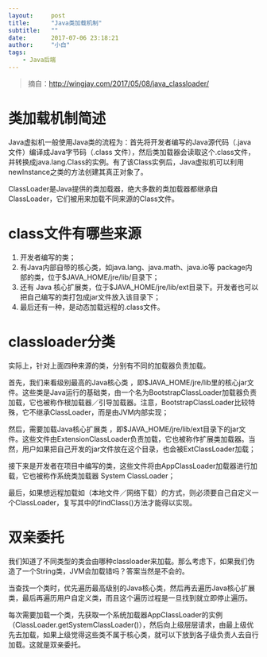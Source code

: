 ```yaml
---
layout:     post
title:      "Java类加载机制"
subtitle:   ""
date:       2017-07-06 23:18:21
author:     "小白"
tags:
    - Java后端
---
```

> 摘自：http://wingjay.com/2017/05/08/java_classloader/

# 类加载机制简述 #
Java虚拟机一般使用Java类的流程为：首先将开发者编写的Java源代码（.java 文件）编译成Java字节码（.class 文件），然后类加载器会读取这个.class文件，并转换成java.lang.Class的实例。有了该Class实例后，Java虚拟机可以利用newInstance之类的方法创建其真正对象了。

ClassLoader是Java提供的类加载器，绝大多数的类加载器都继承自ClassLoader，它们被用来加载不同来源的Class文件。    

# class文件有哪些来源 #   
1. 开发者编写的类；
2. 有Java内部自带的核心类，如java.lang、java.math、java.io等 package内部的类，位于$JAVA_HOME/jre/lib/目录下；
3. 还有 Java 核心扩展类，位于$JAVA_HOME/jre/lib/ext目录下。开发者也可以把自己编写的类打包成jar文件放入该目录下；
4. 最后还有一种，是动态加载远程的.class文件。
    
# classloader分类 #   
实际上，针对上面四种来源的类，分别有不同的加载器负责加载。

首先，我们来看级别最高的Java核心类 ，即$JAVA_HOME/jre/lib里的核心jar文件。这些类是Java运行的基础类，由一个名为BootstrapClassLoader加载器负责加载，它也被称作根加载器／引导加载器。注意，BootstrapClassLoader比较特殊，它不继承ClassLoader，而是由JVM内部实现；

然后，需要加载Java核心扩展类 ，即$JAVA_HOME/jre/lib/ext目录下的jar文件。这些文件由ExtensionClassLoader负责加载，它也被称作扩展类加载器。当然，用户如果把自己开发的jar文件放在这个目录，也会被ExtClassLoader加载；

接下来是开发者在项目中编写的类，这些文件将由AppClassLoader加载器进行加载，它也被称作系统类加载器 System ClassLoader；

最后，如果想远程加载如（本地文件／网络下载）的方式，则必须要自己自定义一个ClassLoader，复写其中的findClass()方法才能得以实现。 

# 双亲委托 #
我们知道了不同类型的类会由哪种classloader来加载。那么考虑下，如果我们伪造了一个String类，JVM会加载错吗？答案当然是不会的。

当查找一个类时，优先遍历最高级别的Java核心类，然后再去遍历Java核心扩展类，最后再遍历用户自定义类，而且这个遍历过程是一旦找到就立即停止遍历。

每次需要加载一个类，先获取一个系统加载器AppClassLoader的实例（ClassLoader.getSystemClassLoader()），然后向上级层层请求，由最上级优先去加载，如果上级觉得这些类不属于核心类，就可以下放到各子级负责人去自行加载。这就是双亲委托。
    
    
    

    
    
    
